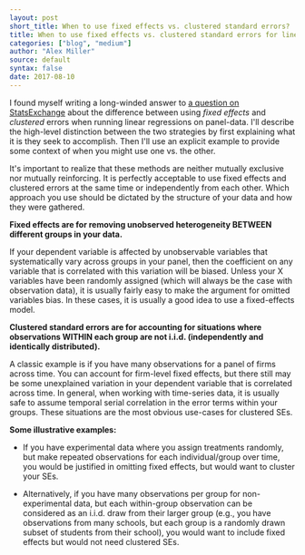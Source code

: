 ```yaml
---
layout: post
short_title: When to use fixed effects vs. clustered standard errors?
title: When to use fixed effects vs. clustered standard errors for linear regression on panel data?
categories: ["blog", "medium"]
author: "Alex Miller"
source: default
syntax: false
date: 2017-08-10
---
```


I found myself writing a long-winded answer to [a question on StatsExchange](https://stats.stackexchange.com/q/185378/89253) about the difference between using *fixed effects* and *clustered* errors when running linear regressions on panel-data. I'll describe the high-level distinction between the two strategies by first explaining what it is they seek to accomplish. Then I'll use an explicit example to provide some context of when you might use one vs. the other. 

It's important to realize that these methods are neither mutually exclusive nor mutually reinforcing. It is perfectly acceptable to use fixed effects and clustered errors at the same time or independently from each other. Which approach you use should be dictated by the structure of your data and how they were gathered.

**Fixed effects are for removing unobserved heterogeneity BETWEEN different groups in your data.**

If your dependent variable is affected by unobservable variables that systematically vary across groups in your panel, then the coefficient on any variable that is correlated with this variation will be biased. Unless your X variables have been randomly assigned (which will always be the case with observation data), it is usually fairly easy to make the argument for omitted variables bias. In these cases, it is usually a good idea to use a fixed-effects model. 


**Clustered standard errors are for accounting for situations where observations WITHIN each group are not i.i.d. (independently and identically distributed).**

A classic example is if you have many observations for a panel of firms across time. You can account for firm-level fixed effects, but there still may be some unexplained variation in your dependent variable that is correlated across time. In general, when working with time-series data, it is usually safe to assume temporal serial correlation in the error terms within your groups. These situations are the most obvious use-cases for clustered SEs.

**Some illustrative examples:**

- If you have experimental data where you assign treatments randomly, but make repeated observations for each individual/group over time, you would be justified in omitting fixed effects, but would want to cluster your SEs.

- Alternatively, if you have many observations per group for non-experimental data, but each within-group observation can be considered as an i.i.d. draw from their larger group (e.g., you have observations from many schools, but each group is a randomly drawn subset of students from their school), you would want to include fixed effects but would not need clustered SEs.
